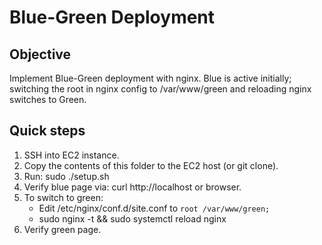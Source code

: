 # Blue-Green Deployment

## Objective
Implement Blue-Green deployment with nginx. Blue is active initially; switching the root in nginx config to /var/www/green and reloading nginx switches to Green.

## Quick steps
1. SSH into EC2 instance.
2. Copy the contents of this folder to the EC2 host (or git clone).
3. Run: sudo ./setup.sh
4. Verify blue page via: curl http://localhost or browser.
5. To switch to green:
   - Edit /etc/nginx/conf.d/site.conf to `root /var/www/green;`
   - sudo nginx -t && sudo systemctl reload nginx
6. Verify green page.


